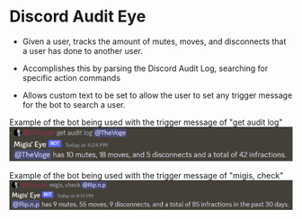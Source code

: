 # Discord Audit Eye

- Given a user, tracks the amount of mutes, moves, and disconnects that a user has done to another user.
- Accomplishes this by parsing the Discord Audit Log, searching for specific action commands

- Allows custom text to be set to allow the user to set any trigger message for the bot to search a user.

Example of the bot being used with the trigger message of "get audit log"
![alt text](./example_images/Ex1.PNG)

Example of the bot being used with the trigger message of "migis, check"
![alt text](./example_images/Ex2.PNG)
